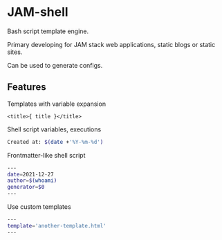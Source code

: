 # JAM-shell

Bash script template engine.

Primary developing for JAM stack web applications, static blogs or static sites.

Can be used to generate configs.

## Features

Templates with variable expansion

```twig
<title>{ title }</title>
```

Shell script variables, executions
```bash
Created at: $(date +'%Y-%m-%d')
```

Frontmatter-like shell script
```bash
---
date=2021-12-27
author=$(whoami)
generator=$0
---
```

Use custom templates
```bash
---
template='another-template.html'
---
```
